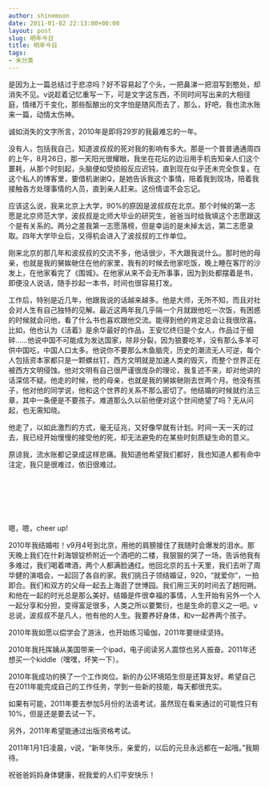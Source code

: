 ```yaml
---
author: shinemoon
date: 2011-01-02 22:13:00+00:00
layout: post
slug: 明年今日
title: 明年今日
tags:
- 未分类
---
```


是因为上一篇总结过于悲凉吗？好不容易起了个头，一把鼻涕一把泪写到憨处，却消失不见。v说趁着记忆重写一下，可是文字这东西，不同时间写出来的大相径庭，情绪万千变化，那些酝酿出的文字怕是随风而去了，那么，好吧，我也流水账来一篇，动情太伤神。  
  
诚如消失的文字所言，2010年是即将29岁的我最难忘的一年。  
  
没有人，包括我自己，知道波叔叔的死对我的影响有多大。那是一个普普通通周四的上午，8月26日，那一天阳光很耀眼，我坐在花坛的边沿用手机告知亲人们这个噩耗，从那个时刻起，头脑便如受损般反应迟钝，直到现在似乎还未完全恢复。在这个私人的博客里，要借机谢谢Q，是她告诉我这个事情，陪着我到现场，陪着我接触各方处理事情的人员，直到亲人赶来。这份情谊不会忘记。  
  
应该这么说，我来北京上大学，90%的原因是波叔叔在北京。那个时候的第一志愿是北京师范大学，波叔叔是北师大毕业的研究生，爸爸当时给我填这个志愿跟这个是有关系的。两分之差我第一志愿落榜，但是幸运的是未掉太远，第二志愿录取。四年大学毕业后，又得机会进入了波叔叔的工作单位。  
  
刚来北京的那几年和波叔叔的交流不多，他话很少，不大跟我说什么。那时他的母亲，也就是我的舅娭毑住在他的家里，我有的时候去他家吃饭，晚上睡在客厅的沙发上，在他家看完了《围城》。在他家从来不会无所事事，因为到处都摆着是书，即便没人说话，随手抄起一本书，时间也很容易打发。  
  
工作后，特别是近几年，他跟我说的话越来越多。他是大师，无所不知，而且对社会对人生有自己独特的见解。最近这两年我几乎隔一个月就跟他吃一次饭，有困惑的时候就会问他，看了什么书也喜欢跟他交流。能得到他的肯定总会让我很欣喜。比如，他也认为《活着》是余华最好的作品，王安忆终归是个女人，作品过于细碎……他说中国不可能成为发达国家，除非分裂，因为狼要吃羊，没有那么多羊可供中国吃，中国人口太多。他说你不要那么木鱼脑壳，历史的潮流无人可逆，每个人包括资本家都只是一颗螺丝钉，西方文明就是加速人类的毁灭，而整个世界正在被西方文明侵蚀。他对文明有自己很严谨很庞杂的理论，我复述不来，却对他讲的话深信不疑。他走的时候，他的母亲，也就是我的舅娭毑刚去世两个月。他没有孩子，他对他的同学说，他和这个世界的关系不那么密切了。他结婚的时候就约法三章，其中一条便是不要孩子。难道那么久以前他便对这个世间绝望了吗？无从问起，也无需知晓。  
  
他走了，以如此激烈的方式，毫无征兆，又好像早就有计划。时间一天一天的过去，我已经开始慢慢的接受他的死，却无法避免的在某些时刻质疑生命的意义。  
  
原谅我，流水账都记录成这样悲痛。我知道他希望我们都好，我也知道人都有命中注定，我只是很难过，依旧很难过。  
  
   
  
   
  
   
  
嗯，嗯，cheer up!  
  
2010年我结婚啦！v9月4号到北京，用他的肩膀接住了我随时会爆发的泪水。那天晚上我们在什刹海银锭桥附近一个酒吧的二楼，我狠狠的哭了一场，告诉他我有多难过，我们喝着啤酒，两个人都满脸通红。他回北京的五十天里，我们去听了周华健的演唱会，一起回了各自的家。我们挑日子领结婚证，920，“就爱你”，一拍即合。我们和双方的父母一起去上海逛了世博园。我们用三天的时间去了趟阳朔。和他在一起的时光总是那么美好。结婚是件很幸福的事情，人生开始有另外一个人一起分享和分担，变得富足很多，人类之所以要繁衍，也是生命的意义之一吧。v总说，波叔叔不是凡人，他有他的人生。我要养好身体，和v一起养两个孩子。  
  
2010年我如愿以偿学会了游泳，也开始练习瑜伽，2011年要继续坚持。  
  
2010年我托挥姨从美国带来一个ipad，电子阅读另人震惊也另人振奋。2011年还想买一个kiddle（嘿嘿，坏笑一下）。  
  
2010年我成功的换了一个工作岗位。新的办公环境陌生但是还算友好。希望自己在2011年能完成自己的工作任务，学到一些新的技能，每天都很充实。  
  
如果有可能，2011年要去参加5月份的法语考试，虽然现在看来通过的可能性只有10%，但是还是要去试一下。  
  
另外，2011年希望能通过出版资格考试。  
  
2011年1月1日凌晨，v说，“新年快乐，亲爱的，以后的元旦永远都在一起哦。”我期待。  
  
祝爸爸妈妈身体健康，祝我爱的人们平安快乐！
